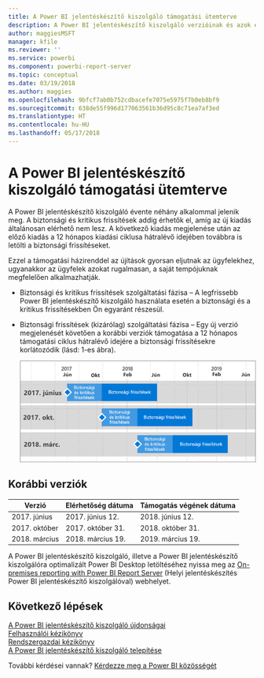 ```yaml
---
title: A Power BI jelentéskészítő kiszolgáló támogatási ütemterve
description: A Power BI jelentéskészítő kiszolgáló verzióinak és azok elérhetőségének listája.
author: maggiesMSFT
manager: kfile
ms.reviewer: ''
ms.service: powerbi
ms.component: powerbi-report-server
ms.topic: conceptual
ms.date: 03/19/2018
ms.author: maggies
ms.openlocfilehash: 9bfcf7ab0b752cdbacefe7075e5975f7b0eb8bf9
ms.sourcegitcommit: 638de55f996d177063561b36d95c8c71ea7af3ed
ms.translationtype: HT
ms.contentlocale: hu-HU
ms.lasthandoff: 05/17/2018
---
```

# <a name="support-timeline-for-power-bi-report-server"></a>A Power BI jelentéskészítő kiszolgáló támogatási ütemterve
A Power BI jelentéskészítő kiszolgáló évente néhány alkalommal jelenik meg. A biztonsági és kritikus frissítések addig érhetők el, amíg az új kiadás általánosan elérhető nem lesz. A következő kiadás megjelenése után az előző kiadás a 12 hónapos kiadási ciklusa hátralévő idejében továbbra is letölti a biztonsági frissítéseket.

Ezzel a támogatási házirenddel az újítások gyorsan eljutnak az ügyfelekhez, ugyanakkor az ügyfelek azokat rugalmasan, a saját tempójuknak megfelelően alkalmazhatják.

* Biztonsági és kritikus frissítések szolgáltatási fázisa – A legfrissebb Power BI jelentéskészítő kiszolgáló használata esetén a biztonsági és a kritikus frissítésekben Ön egyaránt részesül.
* Biztonsági frissítések (kizárólag) szolgáltatási fázisa – Egy új verzió megjelenését követően a korábbi verziók támogatása a 12 hónapos támogatási ciklus hátralévő idejére a biztonsági frissítésekre korlátozódik (lásd: 1-es ábra).

    ![Támogatási ütemtervet ábrázoló gráf](media/support-timeline/report-server-support-timeline-mar-2018.png)

## <a name="version-history"></a>Korábbi verziók
| **Verzió** | **Elérhetőség dátuma** | **Támogatás végének dátuma** |
| --- | --- | --- |
| 2017. június |2017. június 12. |2018. június 12. |
| 2017. október |2017. október 31. |2018. október 31. |
| 2018. március | 2018. március 19. | 2019. március 19. |

A Power BI jelentéskészítő kiszolgáló, illetve a Power BI jelentéskészítő kiszolgálóra optimalizált Power BI Desktop letöltéséhez nyissa meg az [On-premises reporting with Power BI Report Server](https://powerbi.microsoft.com/report-server/) (Helyi jelentéskészítés Power BI jelentéskészítő kiszolgálóval) webhelyet.

## <a name="next-steps"></a>Következő lépések
[A Power BI jelentéskészítő kiszolgáló újdonságai](whats-new.md)  
[Felhasználói kézikönyv](user-handbook-overview.md)  
[Rendszergazdai kézikönyv](admin-handbook-overview.md)  
[A Power BI jelentéskészítő kiszolgáló telepítése](install-report-server.md)  

További kérdései vannak? [Kérdezze meg a Power BI közösségét](https://community.powerbi.com/)

